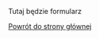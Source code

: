 <html lang="pl">
<head>
    <meta charset="UTF-8">
    <meta name="viewport" content="width=device-width, initial-scale=1.0">
</head>
<body>
    <p>Tutaj będzie formularz</p>
    <p><a href="index.html">Powrót do strony głównej</a></p>
</body>
</html>
